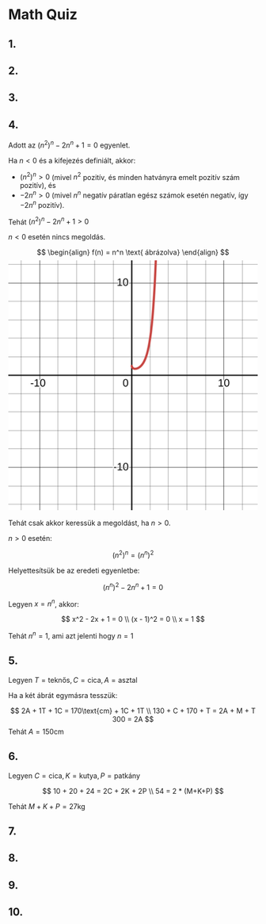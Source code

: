 # Math Quiz

## 1.

## 2.

## 3.

## 4.
Adott az $(n^2)^n - 2n^n + 1 = 0$ egyenlet.

Ha $n < 0$ és a kifejezés definiált, akkor:

- $(n^2)^n > 0$ (mivel $n^2$ pozitív, és minden hatványra emelt pozitív szám pozitív), és
- $-2n^n > 0$ (mivel $n^n$ negatív páratlan egész számok esetén negatív, így $-2n^n$ pozitív).

Tehát $(n^2)^n - 2n^n + 1 > 0$

$n < 0$ esetén nincs megoldás.

$$
\begin{align}
f(n) = n^n \text{ ábrázolva}
\end{align}
$$
![](./assets/exercise_4_graph.svg)

Tehát csak akkor keressük a megoldást, ha $n > 0$.

$n > 0$ esetén:

$$
(n^2)^n = (n^n)^2
$$

Helyettesítsük be az eredeti egyenletbe:

$$
(n^n)^2 - 2n^n + 1 = 0
$$

Legyen $x = n^n$, akkor:

$$
x^2 - 2x + 1 = 0 \\
(x - 1)^2 = 0 \\
x = 1
$$

Tehát $n^n = 1$, ami azt jelenti hogy $n = 1$

## 5.
Legyen $T = \text{teknős}, C = \text{cica}, A = \text{asztal}$

Ha a két ábrát egymásra tesszük:

$$
2A + 1T + 1C = 170\text{cm} + 1C + 1T \\
130 + C + 170 + T = 2A + M + T
300 = 2A
$$
Tehát $A = 150\text{cm}$

## 6.
Legyen $C = \text{cica}, K = \text{kutya}, P = \text{patkány}$

$$
10 + 20 + 24 = 2C + 2K + 2P \\
54 = 2 * (M+K+P)
$$

Tehát $M + K + P = 27\text{kg}$

## 7.

## 8.

## 9.

## 10.
